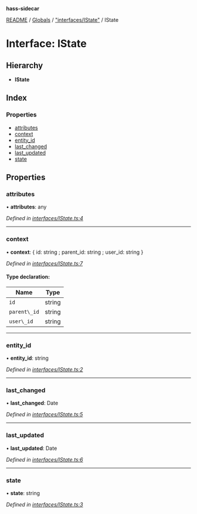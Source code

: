 **hass-sidecar**

[README](../README.md) / [Globals](../globals.md) / ["interfaces/IState"](../modules/_interfaces_istate_.md) / IState

# Interface: IState

## Hierarchy

* **IState**

## Index

### Properties

* [attributes](_interfaces_istate_.istate.md#attributes)
* [context](_interfaces_istate_.istate.md#context)
* [entity\_id](_interfaces_istate_.istate.md#entity_id)
* [last\_changed](_interfaces_istate_.istate.md#last_changed)
* [last\_updated](_interfaces_istate_.istate.md#last_updated)
* [state](_interfaces_istate_.istate.md#state)

## Properties

### attributes

•  **attributes**: any

*Defined in [interfaces/IState.ts:4](https://github.com/danitetus/hass-sidecar/blob/62f2674/src/interfaces/IState.ts#L4)*

___

### context

•  **context**: { id: string ; parent_id: string ; user_id: string  }

*Defined in [interfaces/IState.ts:7](https://github.com/danitetus/hass-sidecar/blob/62f2674/src/interfaces/IState.ts#L7)*

#### Type declaration:

Name | Type |
------ | ------ |
`id` | string |
`parent\_id` | string |
`user\_id` | string |

___

### entity\_id

•  **entity\_id**: string

*Defined in [interfaces/IState.ts:2](https://github.com/danitetus/hass-sidecar/blob/62f2674/src/interfaces/IState.ts#L2)*

___

### last\_changed

•  **last\_changed**: Date

*Defined in [interfaces/IState.ts:5](https://github.com/danitetus/hass-sidecar/blob/62f2674/src/interfaces/IState.ts#L5)*

___

### last\_updated

•  **last\_updated**: Date

*Defined in [interfaces/IState.ts:6](https://github.com/danitetus/hass-sidecar/blob/62f2674/src/interfaces/IState.ts#L6)*

___

### state

•  **state**: string

*Defined in [interfaces/IState.ts:3](https://github.com/danitetus/hass-sidecar/blob/62f2674/src/interfaces/IState.ts#L3)*
